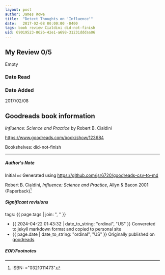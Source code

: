 ```yaml
---
layout: post
author: James Rowe
title:  "Detect Thoughts on 'Influence'"
date:   2017-02-08 00:00:00 -0400
tags: book review Cialdini did-not-finish
uid: 69019523-8626-42e1-a698-31231dddaa06
---
```


<!-- highly dependent on how you personally use jekyll templates, and how you want this to show up -->
<!-- escape any jekyll keys with double brackets -->

## My Review 0/5

Empty

### Date Read


### Date Added
2017/02/08

## Goodreads book information

*Influence: Science and Practice* by Robert B. Cialdini

https://www.goodreads.com/book/show/123684

Bookshelves: did-not-finish

---

##### Author's Note

Initial `md` Generated using https://github.com/jsr6720/goodreads-csv-to-md

Robert B. Cialdini, *Influence: Science and Practice*,  Allyn & Bacon 2001 (Paperback)[^1]

##### Significant revisions

tags: {{ page.tags | join: ", " }} <!-- todo move this somewhere -->

- {{ 2024-04-22 01:43:32 | date_to_string: "ordinal", "US" }} Convereted to jekyll markdown format and copied to personal site
- {{ page.date | date_to_string: "ordinal", "US" }} Originally published on [goodreads](https://www.goodreads.com)

##### EOF/Footnotes

[^1]: ISBN: ="0321011473"